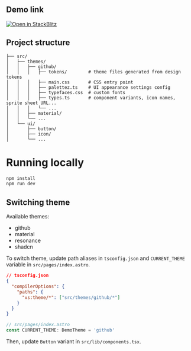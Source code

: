 ## Demo link

[![Open in StackBlitz](https://developer.stackblitz.com/img/open_in_stackblitz.svg)](https://stackblitz.com/fork/github/universse/component-library-demo?title=Theme%20Demo&file=src%2Fpages%2Findex.astro,src%2Flib%2Fcomponents.tsx,README.md)

## Project structure

```
├── src/
│   ├── themes/
│   │   ├── github/
│   │   │   ├── tokens/        # theme files generated from design tokens
│   │   │   ├── main.css       # CSS entry point
│   │   │   ├── palettez.ts    # UI appearance settings config
│   │   │   ├── typefaces.css  # custom fonts
│   │   │   ├── types.ts       # component variants, icon names, sprite sheet URL...
│   │   │   └── ...
│   │   ├── material/
│   │   └── ...
│   └── ui/
│       ├── button/
│       ├── icon/
│       └── ...
```

# Running locally

```bash
npm install
npm run dev
```

## Switching theme

Available themes:

- github
- material
- resonance
- shadcn

To switch theme, update path aliases in `tsconfig.json` and `CURRENT_THEME` variable in `src/pages/index.astro`.

```json
// tsconfig.json
{
  "compilerOptions": {
    "paths": {
      "vs:theme/*": ["src/themes/github/*"]
    }
  }
}
```

```ts
// src/pages/index.astro
const CURRENT_THEME: DemoTheme = 'github'
```

Then, update `Button` variant in `src/lib/components.tsx`.
